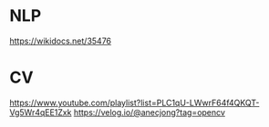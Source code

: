# NLP
https://wikidocs.net/35476   

# CV 
https://www.youtube.com/playlist?list=PLC1qU-LWwrF64f4QKQT-Vg5Wr4qEE1Zxk
https://velog.io/@anecjong?tag=opencv   
